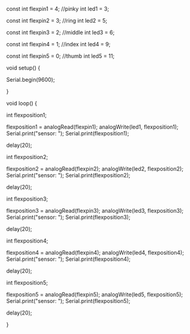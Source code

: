 const int flexpin1 = 4; //pinky
int led1 = 3;

const int flexpin2 = 3; //ring
int led2 = 5;

const int flexpin3 = 2; //middle
int led3 = 6;

const int flexpin4 = 1; //index
int led4 = 9;

const int flexpin5 = 0; //thumb
int led5 = 11;

void setup() {
  
  Serial.begin(9600);

}

void loop() {

  int flexposition1;

  flexposition1 = analogRead(flexpin1);
  analogWrite(led1, flexposition1);
  Serial.print("sensor: ");
  Serial.print(flexposition1);

  delay(20);

  int flexposition2;

  flexposition2 = analogRead(flexpin2);
  analogWrite(led2, flexposition2);
  Serial.print("sensor: ");
  Serial.print(flexposition2);

  delay(20);

  int flexposition3;

  flexposition3 = analogRead(flexpin3);
  analogWrite(led3, flexposition3);
  Serial.print("sensor: ");
  Serial.print(flexposition3);

  delay(20);

  int flexposition4;

  flexposition4 = analogRead(flexpin4);
  analogWrite(led4, flexposition4);
  Serial.print("sensor: ");
  Serial.print(flexposition4);

  delay(20);

  int flexposition5;

  flexposition5 = analogRead(flexpin5);
  analogWrite(led5, flexposition5);
  Serial.print("sensor: ");
  Serial.print(flexposition5);

  delay(20);

}